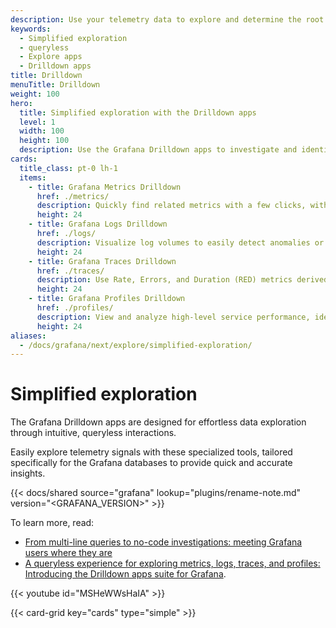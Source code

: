 ```yaml
---
description: Use your telemetry data to explore and determine the root cause of issues without performing queries.
keywords:
  - Simplified exploration
  - queryless
  - Explore apps
  - Drilldown apps
title: Drilldown
menuTitle: Drilldown
weight: 100
hero:
  title: Simplified exploration with the Drilldown apps
  level: 1
  width: 100
  height: 100
  description: Use the Grafana Drilldown apps to investigate and identify issues using telemetry data.
cards:
  title_class: pt-0 lh-1
  items:
    - title: Grafana Metrics Drilldown
      href: ./metrics/
      description: Quickly find related metrics with a few clicks, without needing to write PromQL queries to retrieve metrics.
      height: 24
    - title: Grafana Logs Drilldown
      href: ./logs/
      description: Visualize log volumes to easily detect anomalies or significant changes over time, without needing to compose LogQL queries.
      height: 24
    - title: Grafana Traces Drilldown
      href: ./traces/
      description: Use Rate, Errors, and Duration (RED) metrics derived from traces to investigate and understand errors and latency issues within complex distributed systems.
      height: 24
    - title: Grafana Profiles Drilldown
      href: ./profiles/
      description: View and analyze high-level service performance, identify problem processes for optimization, and diagnose issues to determine root causes.
      height: 24
aliases:
  - /docs/grafana/next/explore/simplified-exploration/
---
```


# Simplified exploration

The Grafana Drilldown apps are designed for effortless data exploration through intuitive, queryless interactions.

Easily explore telemetry signals with these specialized tools, tailored specifically for the Grafana databases to provide quick and accurate insights.

{{< docs/shared source="grafana" lookup="plugins/rename-note.md" version="<GRAFANA_VERSION>" >}}

To learn more, read:

- [From multi-line queries to no-code investigations: meeting Grafana users where they are](https://grafana.com/blog/2024/10/22/from-multi-line-queries-to-no-code-investigations-meeting-grafana-users-where-they-are/)
- [A queryless experience for exploring metrics, logs, traces, and profiles: Introducing the Drilldown apps suite for Grafana](https://grafana.com/blog/2024/09/24/queryless-metrics-logs-traces-profiles/).

{{< youtube id="MSHeWWsHaIA" >}}

{{< card-grid key="cards" type="simple" >}}
